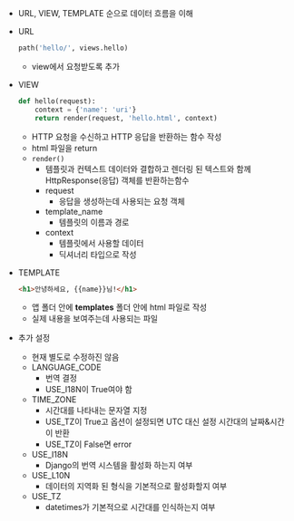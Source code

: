 - URL, VIEW, TEMPLATE 순으로 데이터 흐름을 이해

- URL
    ```python
    path('hello/', views.hello)
    ```
    - view에서 요청받도록 추가

- VIEW
    ```python
    def hello(request):
        context = {'name': 'uri'}
        return render(request, 'hello.html', context)
    ```
    - HTTP 요청을 수신하고 HTTP 응답을 반환하는 함수 작성
    - html 파일을 return
    - `render()`
        - 템플릿과 컨텍스트 데이터와 결합하고 렌더링 된 텍스트와 함께 HttpResponse(응답) 객체를 반환하는함수
        - request
            - 응답을 생성하는데 사용되는 요청 객체
        - template_name
            - 템플릿의 이름과 경로
        - context
            - 템플릿에서 사용할 데이터
            - 딕셔너리 타입으로 작성
            
- TEMPLATE
    ```html
    <h1>안녕하세요, {{name}}님!</h1>
    ```
    - 앱 폴더 안에 **templates** 폴더 안에 html 파일로 작성
    - 실제 내용을 보여주는데 사용되는 파일

- 추가 설정
    - 현재 별도로 수정하진 않음
    - LANGUAGE_CODE
        - 번역 결정
        - USE_I18N이 True여야 함
    - TIME_ZONE
        - 시간대를 나타내는 문자열 지정
        - USE_TZ이 True고 옵션이 설정되면 UTC 대신 설정 시간대의 날짜&시간이 반환
        - USE_TZ이 False면 error
    - USE_I18N
        - Django의 번역 시스템을 활성화 하는지 여부
    - USE_L10N
        - 데이터의 지역화 된 형식을 기본적으로 활성화할지 여부
    - USE_TZ
        - datetimes가 기본적으로 시간대를 인식하는지 여부